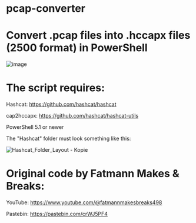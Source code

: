 # pcap-converter

# Convert .pcap files into .hccapx files (2500 format) in PowerShell

![image](https://user-images.githubusercontent.com/100124568/215344841-cd0ff6fc-a8af-4ef8-b3a2-4167cc16f3eb.png)

# The script requires:

Hashcat: https://github.com/hashcat/hashcat

cap2hccapx: https://github.com/hashcat/hashcat-utils

PowerShell 5.1 or newer

The "Hashcat" folder must look something like this: 

![Hashcat_Folder_Layout - Kopie](https://user-images.githubusercontent.com/100124568/215346760-a5f2e08e-ed21-462d-8674-147631f8cd38.png)

# Original code by Fatmann Makes & Breaks: 

YouTube: https://www.youtube.com/@fatmannmakesbreaks498

Pastebin: https://pastebin.com/crWJ5PF4
